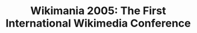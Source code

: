 ---
dateStart: 2005-08-04
dateEnd: 2005-08-08
title: "Wikimania 2005: The First International Wikimedia Conference"
venue: "Wikimania 2005: The First International Wikimedia Conference"
organizer: Jakob Voss
credit: "Places & Spaces"
city: Frankfurt am Main
state:
country: Germany
pdfLink: 20050804-wikimania-first-conference.pdf
venueImages:
 - sm: image01.sm.jpg
   lg: image01.lg.jpg
 - sm: image02.sm.jpg
   lg: image02.lg.jpg
---